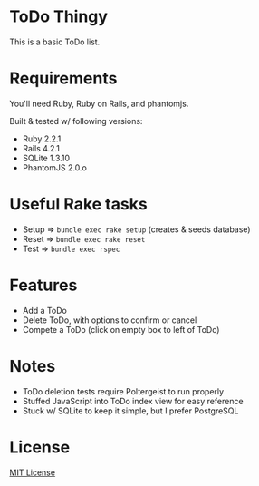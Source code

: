 ToDo Thingy
===========

This is a basic ToDo list.

Requirements
=========

You'll need Ruby, Ruby on Rails, and phantomjs.

Built & tested w/ following versions:
- Ruby 2.2.1
- Rails 4.2.1
- SQLite 1.3.10
- PhantomJS 2.0.o

Useful Rake tasks
=================

- Setup => `bundle exec rake setup` (creates & seeds database)
- Reset => `bundle exec rake reset`
- Test  => `bundle exec rspec`

Features
========

- Add a ToDo
- Delete ToDo, with options to confirm or cancel
- Compete a ToDo (click on empty box to left of ToDo)

Notes
=====

- ToDo deletion tests require Poltergeist to run properly
- Stuffed JavaScript into ToDo index view for easy reference
- Stuck w/ SQLite to keep it simple, but I prefer PostgreSQL

License
=======

[MIT License](http://www.opensource.org/licenses/MIT)
